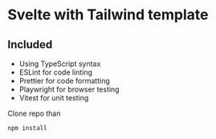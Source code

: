# Svelte with Tailwind template
## Included
- Using TypeScript syntax
- ESLint for code linting
- Prettier for code formatting
- Playwright for browser testing
- Vitest for unit testing
  
Clone repo than
```bash
npm install
```
 
